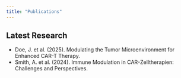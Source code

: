```yaml
---
title: "Publications"
---
```


## Latest Research  
- Doe, J. et al. (2025). Modulating the Tumor Microenvironment for Enhanced CAR-T Therapy.  
- Smith, A. et al. (2024). Immune Modulation in CAR-Zelltherapien: Challenges and Perspectives.  

